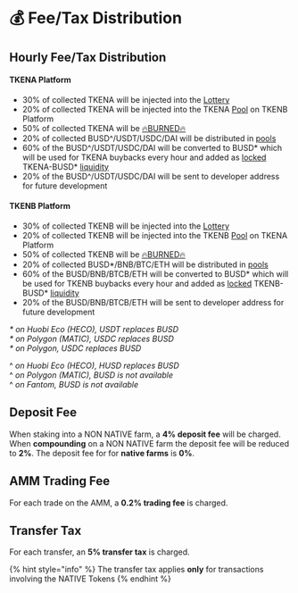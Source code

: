 # 💰 Fee/Tax Distribution

## Hourly Fee/Tax Distribution <a id="deposit-fee"></a>

#### TKENA Platform

* 30% of collected TKENA will be injected into the [Lottery](lottery.md)
* 20% of collected TKENA will be injected into the TKENA [Pool](token-pools.md) on TKENB Platform
* 50% of collected TKENA will be [🔥BURNED🔥](https://testnet.bscscan.com/token/0x8a5a76401ada8998603d982d8343752fec75972b?a=0x000000000000000000000000000000000000dEaD)
* 20% of collected BUSD^/USDT/USDC/DAI will be distributed in [pools](token-pools.md)
* 60% of the BUSD^/USDT/USDC/DAI will be converted to BUSD\* which will be used for TKENA buybacks every hour and added as [locked](locked-liquidity.md) TKENA-BUSD\* [liquidity](automatic-liquidity.md)
* 20% of the BUSD^/USDT/USDC/DAI will be sent to developer address for future development

#### TKENB Platform

* 30% of collected TKENB will be injected into the [Lottery](lottery.md)
* 20% of collected TKENB will be injected into the TKENB [Pool](token-pools.md) on TKENA Platform
* 50% of collected TKENB will be [🔥BURNED🔥](https://testnet.bscscan.com/token/0x8a5a76401ada8998603d982d8343752fec75972b?a=0x000000000000000000000000000000000000dEaD)
* 20% of collected BUSD\*/BNB/BTC/ETH will be distributed in [pools](token-pools.md)
* 60% of the BUSD/BNB/BTCB/ETH will be converted to BUSD\* which will be used for TKENB buybacks every hour and added as [locked](locked-liquidity.md) TKENB-BUSD\* [liquidity](automatic-liquidity.md)
* 20% of the BUSD/BNB/BTCB/ETH will be sent to developer address for future development

_\* on Huobi Eco \(HECO\), USDT replaces BUSD_   
_\* on Polygon \(MATIC\), USDC replaces BUSD   
\* on Polygon, USDC replaces BUSD_  
  
^ _on Huobi Eco \(HECO\), HUSD replaces BUSD_   
^ _on Polygon \(MATIC\), BUSD is not available_   
^ _on Fantom, BUSD is not available_ 

## Deposit Fee <a id="deposit-fee"></a>

When staking into a NON NATIVE farm, a **4% deposit fee** will be charged. When **compounding** on a NON NATIVE farm the deposit fee will be reduced to **2%**. The deposit fee for for **native farms** is **0%**.

## AMM Trading Fee <a id="trading-fee"></a>

For each trade on the AMM, a **0.2% trading fee** is charged.

## Transfer Tax <a id="transfer-tax"></a>

For each transfer, an **5% transfer tax** is charged.

{% hint style="info" %}
The transfer tax applies **only** for transactions involving the NATIVE Tokens
{% endhint %}

